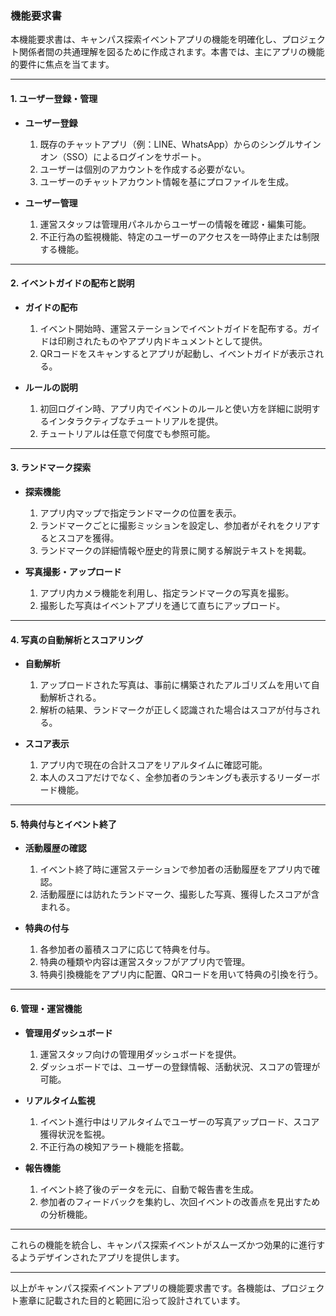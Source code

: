 ### 機能要求書

本機能要求書は、キャンパス探索イベントアプリの機能を明確化し、プロジェクト関係者間の共通理解を図るために作成されます。本書では、主にアプリの機能的要件に焦点を当てます。

---

#### 1. ユーザー登録・管理

- **ユーザー登録**
  1. 既存のチャットアプリ（例：LINE、WhatsApp）からのシングルサインオン（SSO）によるログインをサポート。
  2. ユーザーは個別のアカウントを作成する必要がない。
  3. ユーザーのチャットアカウント情報を基にプロファイルを生成。

- **ユーザー管理**
  1. 運営スタッフは管理用パネルからユーザーの情報を確認・編集可能。
  2. 不正行為の監視機能、特定のユーザーのアクセスを一時停止または制限する機能。

---

#### 2. イベントガイドの配布と説明

- **ガイドの配布**
  1. イベント開始時、運営ステーションでイベントガイドを配布する。ガイドは印刷されたものやアプリ内ドキュメントとして提供。
  2. QRコードをスキャンするとアプリが起動し、イベントガイドが表示される。

- **ルールの説明**
  1. 初回ログイン時、アプリ内でイベントのルールと使い方を詳細に説明するインタラクティブなチュートリアルを提供。
  2. チュートリアルは任意で何度でも参照可能。

---

#### 3. ランドマーク探索

- **探索機能**
  1. アプリ内マップで指定ランドマークの位置を表示。
  2. ランドマークごとに撮影ミッションを設定し、参加者がそれをクリアするとスコアを獲得。
  3. ランドマークの詳細情報や歴史的背景に関する解説テキストを掲載。

- **写真撮影・アップロード**
  1. アプリ内カメラ機能を利用し、指定ランドマークの写真を撮影。
  2. 撮影した写真はイベントアプリを通じて直ちにアップロード。

---

#### 4. 写真の自動解析とスコアリング

- **自動解析**
  1. アップロードされた写真は、事前に構築されたアルゴリズムを用いて自動解析される。
  2. 解析の結果、ランドマークが正しく認識された場合はスコアが付与される。

- **スコア表示**
  1. アプリ内で現在の合計スコアをリアルタイムに確認可能。
  2. 本人のスコアだけでなく、全参加者のランキングも表示するリーダーボード機能。

---

#### 5. 特典付与とイベント終了

- **活動履歴の確認**
  1. イベント終了時に運営ステーションで参加者の活動履歴をアプリ内で確認。
  2. 活動履歴には訪れたランドマーク、撮影した写真、獲得したスコアが含まれる。

- **特典の付与**
  1. 各参加者の蓄積スコアに応じて特典を付与。
  2. 特典の種類や内容は運営スタッフがアプリ内で管理。
  3. 特典引換機能をアプリ内に配置、QRコードを用いて特典の引換を行う。

---

#### 6. 管理・運営機能

- **管理用ダッシュボード**
  1. 運営スタッフ向けの管理用ダッシュボードを提供。
  2. ダッシュボードでは、ユーザーの登録情報、活動状況、スコアの管理が可能。

- **リアルタイム監視**
  1. イベント進行中はリアルタイムでユーザーの写真アップロード、スコア獲得状況を監視。
  2. 不正行為の検知アラート機能を搭載。

- **報告機能**
  1. イベント終了後のデータを元に、自動で報告書を生成。
  2. 参加者のフィードバックを集約し、次回イベントの改善点を見出すための分析機能。

---

これらの機能を統合し、キャンパス探索イベントがスムーズかつ効果的に進行するようデザインされたアプリを提供します。

---

以上がキャンパス探索イベントアプリの機能要求書です。各機能は、プロジェクト憲章に記載された目的と範囲に沿って設計されています。